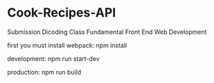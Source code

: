 # Cook-Recipes-API
Submission Dicoding Class Fundamental Front End Web Development

first you must install webpack:
npm install 

development:
npm run start-dev

production:
npm run build
